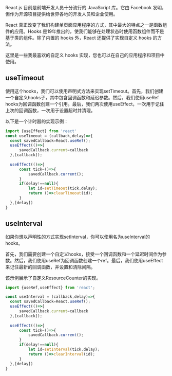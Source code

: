 React.js 目前是前端开发人员十分流行的 JavaScript 库。它由 Facebook 发明，但作为开源项目提供给世界各地的开发人员和企业使用。

React 真正改变了我们构建单页面应用程序的方式，其中最大的特点之一是函数组件的应用。Hooks 是19年推出的，使我们能够在处理状态时使用函数组件而不是基于类的组件。除了内置的 hooks 外，React 还提供了实现自定义 hooks 的方法。

这里是一些我最喜欢的自定义 hooks 实现，您也可以在自己的应用程序和项目中使用。

## useTimeout
使用这个hooks，我们可以使用声明式方法来实现setTimeout。首先，我们创建一个自定义hooks子，其中包含回调函数和延迟参数。然后，我们使用useRef hooks为回调函数创建一个引用。最后，我们两次使用useEffect，一次用于记住上次的回调函数，一次用于设置超时并清理。

以下是一个计时器的实现示例：
```js
import {useEffect} from 'react'
const useTimeout = (callback,delay)=>{
  const savedCallback=React.useRef();
  useEffect(()=>{
      savedCallback.current=callback
  },[callback]);
  
  useEffect(()=>{
      const tick=()=>{
          savedCallback.current();
      }
      if(delay!==null){
          let id=setTimeout(tick,delay);
          return ()=>clearTimeout(id);
      }
  },[delay])
}
```
## useInterval
如果你想以声明性的方式实现setInterval，你可以使用名为useInterval的hooks。

首先，我们需要创建一个自定义hooks，接受一个回调函数和一个延迟时间作为参数。然后，我们使用useRef为回调函数创建一个ref。最后，我们使用useEffect来记住最新的回调函数，并设置和清除间隔。

该示例展示了自定义ResourceCounter的实现。
```js
import {useRef,useEffect} from 'react';

const useInterval = (callback,delay)=>{
  const savedCallback=React.useRef();
  useEffect(()=>{
      savedCallback.current=callback
  },[callback]);
  
  useEffect(()=>{
      const tick=()=>{
          savedCallback.current();
      }
      if(delay!==null){
          let id=setInterval(tick,delay);
          return ()=>clearInterval(id);
      }
  },[delay])
}
```
